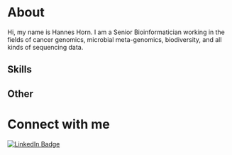 # About 

Hi, my name is Hannes Horn. I am a Senior Bioinformatician working in the fields of cancer genomics, microbial meta-genomics, biodiversity, and all kinds of sequencing data. 

## Skills

## Other

# Connect with me
[![LinkedIn Badge](https://img.shields.io/badge/LinkedIn-informational?style=flat&logo=linkedin&logoColor=white&color=0D76A8)](https://www.linkedin.com/in/hannes-horn/)
